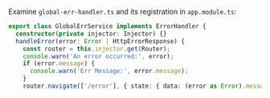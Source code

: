 Examine `global-err-handler.ts` and its registration in `app.module.ts`:

```typescript
export class GlobalErrService implements ErrorHandler {
  constructor(private injector: Injector) {}
  handleError(error: Error | HttpErrorResponse) {
    const router = this.injector.get(Router);
    console.warn('An error occurred:', error);
    if (error.message) {
      console.warn('Err Message:', error.message);
    }
    router.navigate(['/error'], { state: { data: (error as Error).message } });
```